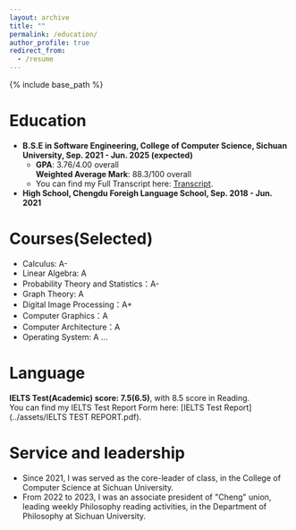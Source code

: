 ```yaml
---
layout: archive
title: ""
permalink: /education/
author_profile: true
redirect_from:
  - /resume
---
```


{% include base_path %}

Education
======
* **B.S.E in Software Engineering, College of Computer Science, Sichuan University, Sep. 2021 - Jun. 2025 (expected)**
  * **GPA**: 3.76/4.00 overall  
    **Weighted Average Mark**: 88.3/100 overall
  * You can find my Full Transcript here: [Transcript](../assets/Transcript.pdf).
* **High School, Chengdu Foreigh Language School, Sep. 2018 - Jun. 2021**


Courses(Selected)
======
* Calculus: A-
* Linear Algebra: A
* Probability Theory and Statistics：A-
* Graph Theory: A
* Digital Image Processing：A+
* Computer Graphics：A
* Computer Architecture：A
* Operating System: A
  ...

Language
======
**IELTS Test(Academic) score: 7.5(6.5)**, with 8.5 score in Reading.  
You can find my IELTS Test Report Form here: [IELTS Test Report](../assets/IELTS TEST REPORT.pdf).


  
Service and leadership
======
* Since 2021, I was served as the core-leader of class, in the College of Computer Science at Sichuan University.
* From 2022 to 2023, I was an associate president of "Cheng" union, leading weekly Philosophy reading activities, in the Department of Philosophy at Sichuan University.

